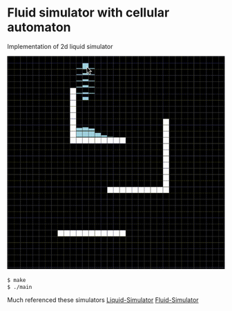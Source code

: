 # Fluid simulator with cellular automaton

Implementation of 2d liquid simulator

![Demo](fluid.gif)

```shell
$ make
$ ./main
```

Much referenced these simulators
[Liquid-Simulator](https://www.jgallant.com/2d-liquid-simulator-with-cellular-automaton-in-unity/)
[Fluid-Simulator](https://w-shadow.com/blog/2009/09/01/simple-fluid-simulation/)
